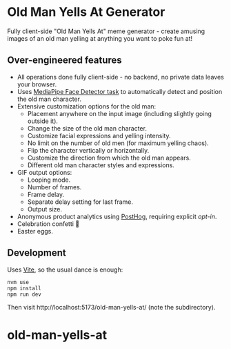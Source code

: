 # Old Man Yells At Generator

Fully client-side "Old Man Yells At" meme generator - create amusing images of an old man yelling at anything you want to poke fun at!

## Over-engineered features

- All operations done fully client-side - no backend, no private data leaves your browser.
- Uses [MediaPipe Face Detector task](https://ai.google.dev/edge/mediapipe/solutions/vision/face_detector) to automatically detect and position the old man character.
- Extensive customization options for the old man:
  - Placement anywhere on the input image (including slightly going outside it).
  - Change the size of the old man character.
  - Customize facial expressions and yelling intensity.
  - No limit on the number of old men (for maximum yelling chaos).
  - Flip the character vertically or horizontally.
  - Customize the direction from which the old man appears.
  - Different old man character styles and expressions.
- GIF output options:
  - Looping mode.
  - Number of frames.
  - Frame delay.
  - Separate delay setting for last frame.
  - Output size.
- Anonymous product analytics using [PostHog](https://posthog.com/), requiring explicit *opt-in*.
- Celebration confetti 🎉
- Easter eggs.

## Development

Uses [Vite](https://vitejs.dev/), so the usual dance is enough:

```
nvm use
npm install
npm run dev
```

Then visit http://localhost:5173/old-man-yells-at/ (note the subdirectory).
# old-man-yells-at
